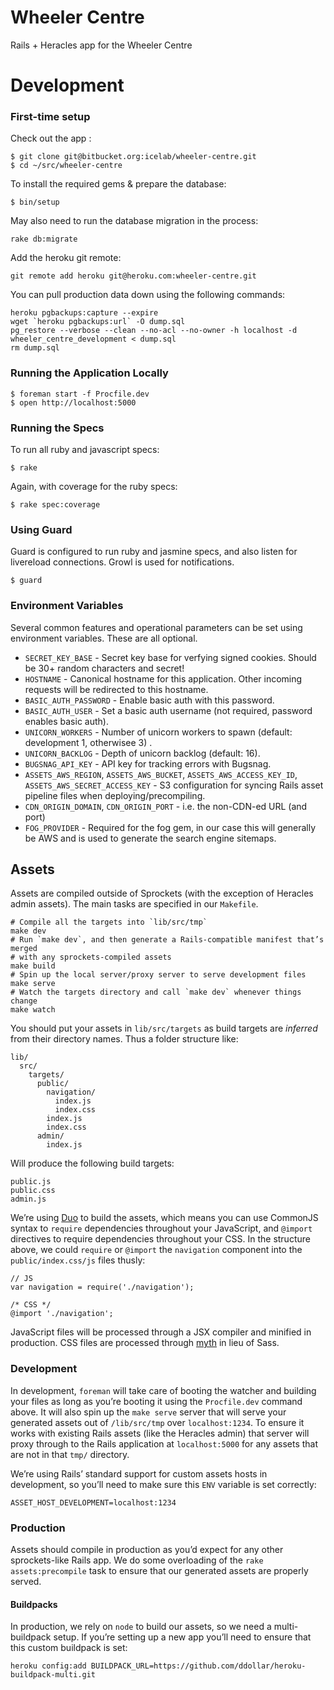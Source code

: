 # Wheeler Centre

Rails + Heracles app for the Wheeler Centre

# Development

### First-time setup

Check out the app :

    $ git clone git@bitbucket.org:icelab/wheeler-centre.git
    $ cd ~/src/wheeler-centre

To install the required gems & prepare the database:

    $ bin/setup

May also need to run the database migration in the process:

    rake db:migrate

Add the heroku git remote:

    git remote add heroku git@heroku.com:wheeler-centre.git

You can pull production data down using the following commands:

```
heroku pgbackups:capture --expire
wget `heroku pgbackups:url` -O dump.sql
pg_restore --verbose --clean --no-acl --no-owner -h localhost -d wheeler_centre_development < dump.sql
rm dump.sql
```

### Running the Application Locally

    $ foreman start -f Procfile.dev
    $ open http://localhost:5000

### Running the Specs

To run all ruby and javascript specs:

    $ rake

Again, with coverage for the ruby specs:

    $ rake spec:coverage

### Using Guard

Guard is configured to run ruby and jasmine specs, and also listen for
livereload connections. Growl is used for notifications.

    $ guard

### Environment Variables

Several common features and operational parameters can be set using
environment variables. These are all optional.

* `SECRET_KEY_BASE` - Secret key base for verfying signed cookies. Should be
  30+ random characters and secret!
* `HOSTNAME` - Canonical hostname for this application. Other incoming
  requests will be redirected to this hostname.
* `BASIC_AUTH_PASSWORD` - Enable basic auth with this password.
* `BASIC_AUTH_USER` - Set a basic auth username (not required, password
  enables basic auth).
* `UNICORN_WORKERS` - Number of unicorn workers to spawn (default: development
  1, otherwisee 3) .
* `UNICORN_BACKLOG` - Depth of unicorn backlog (default: 16).
* `BUGSNAG_API_KEY` - API key for tracking errors with Bugsnag.
* `ASSETS_AWS_REGION`, `ASSETS_AWS_BUCKET`, `ASSETS_AWS_ACCESS_KEY_ID`,
  `ASSETS_AWS_SECRET_ACCESS_KEY` - S3 configuration for syncing Rails asset
  pipeline files when deploying/precompiling.
* `CDN_ORIGIN_DOMAIN`, `CDN_ORIGIN_PORT` - i.e. the non-CDN-ed URL (and port)
* `FOG_PROVIDER` - Required for the fog gem, in our case this will generally be AWS and is used to generate the search engine sitemaps.

## Assets

Assets are compiled outside of Sprockets (with the exception of Heracles admin assets). The main tasks are specified in our `Makefile`.

```
# Compile all the targets into `lib/src/tmp`
make dev
# Run `make dev`, and then generate a Rails-compatible manifest that’s merged
# with any sprockets-compiled assets
make build
# Spin up the local server/proxy server to serve development files
make serve
# Watch the targets directory and call `make dev` whenever things change
make watch
```

You should put your assets in `lib/src/targets` as build targets are _inferred_ from their directory names. Thus a folder structure like:

```
lib/
  src/
    targets/
      public/
        navigation/
          index.js
          index.css
        index.js
        index.css
      admin/
        index.js
```

Will produce the following build targets:

```
public.js
public.css
admin.js
```

We’re using [Duo](http://duojs.org/) to build the assets, which means you can use CommonJS syntax to `require` dependencies throughout your JavaScript, and `@import` directives to require dependencies throughout your CSS. In the structure above, we could `require` or `@import` the `navigation` component into the `public/index.css/js` files thusly:

```
// JS
var navigation = require('./navigation');

/* CSS */
@import './navigation';
```

JavaScript files will be processed through a JSX compiler and minified in production. CSS files are processed through [myth](https://github.com/segmentio/myth) in lieu of Sass.

### Development

In development, `foreman` will take care of booting the watcher and building your files as long as you’re booting it using the `Procfile.dev` command above. It will also spin up the `make serve` server that will serve your generated assets out of `/lib/src/tmp` over `localhost:1234`. To ensure it works with existing Rails assets (like the Heracles admin) that server will proxy through to the Rails application at `localhost:5000` for any assets that are not in that `tmp/` directory.

We’re using Rails’ standard support for custom assets hosts in development, so you’ll need to make sure this `ENV` variable is set correctly:

```
ASSET_HOST_DEVELOPMENT=localhost:1234
```

### Production

Assets should compile in production as you’d expect for any other sprockets-like Rails app. We do some overloading of the `rake assets:precompile` task to ensure that our generated assets are properly served.

#### Buildpacks

In production, we rely on `node` to build our assets, so we need a multi-buildpack setup. If you’re setting up a new app you’ll need to ensure that this custom buildpack is set:

```
heroku config:add BUILDPACK_URL=https://github.com/ddollar/heroku-buildpack-multi.git
```
